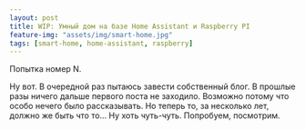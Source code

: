 ```yaml
---
layout: post
title: WIP: Умный дом на базе Home Assistant и Raspberry PI
feature-img: "assets/img/smart-home.jpg"
tags: [smart-home, home-assistant, raspberry]
---
```


Попытка номер N.

Ну вот. В очередной раз пытаюсь завести собственный блог. В прошлые разы ничего дальше первого поста не заходило. Возможно потому что особо нечего было рассказывать. Но теперь то, за несколько лет, должно же быть что то... Ну хоть чуть-чуть.  Попробуем, посмотрим.
